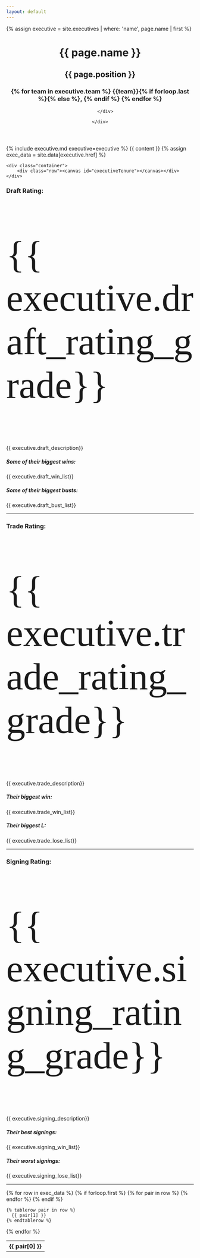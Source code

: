 ```yaml
---
layout: default
---
```


{% assign executive = site.executives | where: 'name', page.name | first %}

<head>
    <script src="https://cdn.jsdelivr.net/npm/chart.js"></script>
    <script src="https://d3js.org/d3.v5.min.js"></script>
    <script src="https://cdnjs.cloudflare.com/ajax/libs/luxon/3.4.4/luxon.min.js"></script>
    <script src="https://cdnjs.cloudflare.com/ajax/libs/chartjs-adapter-luxon/0.2.1/chartjs-adapter-luxon.min.js"></script>
  </head>

<header class="masthead">
    <div class="overlay"></div>
    <div class="container">
        <div class="row">
            <div class="page-heading">
                <h1>{{ page.name }}</h1>
                <h2>{{ page.position }}</h2>
                <h3 class="post-subtitle">
                    {% for team in executive.team  %}
                    {{team}}{% if forloop.last %}{% else %}, {% endif %}
                    {% endfor %}
                </h3>
            </div>
            
        </div>
        
    </div>
    
</header>

{% include executive.md executive=executive %}
            {{ content }}
{% assign exec_data = site.data[executive.href] %}

    <div class="container">
        <div class="row"><canvas id="executiveTenure"></canvas></div></div>

<!-- <script type="module" src="dimensions.js"></script> -->
<script>
  
  // Load the dataset
  d3.csv("https://raw.githubusercontent.com/mcoirad/the-grunfeld/master/_data/{{ executive.href }}.csv").then(makeChart);
  
  function makeChart(exec_data) {
    
    var dateLabels = exec_data.map(function (d) {
      return d.date.slice(0, 10);
    });
    var scoreData = exec_data.map(function (d) {
      return d.value;
    });
    var tooltipData = exec_data.map(function (d) {
      return d.Transaction + ': ' + d.single_value;
    });
    var pointRadii = exec_data.map(function(d) {
      return Math.sqrt(Math.abs(d.single_value) / 100);
    });
    var valueMin = Math.min(...exec_data.map(function(d) {
      return parseInt(d.single_value);
    }));
    var valueMax = Math.max(...exec_data.map(function(d) {
      return Math.abs(parseInt(d.single_value));
    }));
    var pointColors = exec_data.map(function(d) {
      var lightness = Math.max(( (Math.abs(d.single_value) / valueMax ) * -50) + 100, 55);
      var hue = 204;
      if (d.single_value < 0) {
        hue = 0;
      };
      return "hsla(" + hue + ", 100%, " + lightness + "%, 0.5)";
    });
    
    const config = {
      
    };
    

    const myChart = new Chart('executiveTenure', {
      data: {
        labels: dateLabels,
          datasets: [{
            label: 'My First Dataset',
            data: scoreData,
            fill: false,
            borderColor: 'rgb(75, 192, 192)',
            tension: 0.1,
            pointRadius:  pointRadii,
            pointHoverBackgroundColor: 'black',
            pointHoverRadius: pointRadii,
            pointBackgroundColor: pointColors
          }]
      },
      type: 'line',
      options: {
        scales: {
          x: {
            type: 'time',
            time: {
                unit: 'day',
                round: 'day',
                displayFormats: {
                    day: 'MMM yyyy',
                    month: 'MMM yyyy'
                }
            }
          },
          
        },
        responsive: true,
        plugins: {
          legend: {
            display: false,
          },
          title: {
            display: true,
            text: '{{ executive.name }}'
          },
          tooltip: {
            callbacks: {
                label: function(context) {
                    return tooltipData[ context.dataIndex];
                }
            },
            mode: 'nearest',
            intersect: false,
          }
        },
        hover: {
          mode: 'nearest',
          intersect: false
        },
      }
      
    });
    console.log("hello");
  }
  
</script>

<div class="container">
  <div class="row">
    <div class="col-md-3">
      <h3> Draft Rating:</h3>
      <p style="font-family: 'OldEnglish';font-size: calc(4rem + 4vw);"> {{ executive.draft_rating_grade}}</h3>
    </div>
    <div class="col-md-9">
      {{ executive.draft_description}}
      <h5>Some of their biggest wins:</h5>
      {{ executive.draft_win_list}}
      <h5>Some of their biggest busts:</h5>
      {{ executive.draft_bust_list}}
    </div>
  </div>
</div>
<hr>

<div class="container">
  <div class="row">
    <div class="col-md-3">
      <h3> Trade Rating:</h3>
      <p style="font-family: 'OldEnglish';font-size: calc(4rem + 4vw);"> {{ executive.trade_rating_grade}}</h3>
    </div>
    <div class="col-md-9">
      {{ executive.trade_description}}
      <h5>Their biggest win:</h5>
      {{ executive.trade_win_list}}
      <h5>Their biggest L:</h5>
      {{ executive.trade_lose_list}}
    </div>
  </div>
</div>
<hr>

<div class="container">
  <div class="row">
    <div class="col-md-3">
      <h3> Signing Rating:</h3>
      <p style="font-family: 'OldEnglish';font-size: calc(4rem + 4vw);"> {{ executive.signing_rating_grade}}</h3>
    </div>
    <div class="col-md-9">
      {{ executive.signing_description}}
      <h5>Their best signings:</h5>
      {{ executive.signing_win_list}}
      <h5>Their worst signings:</h5>
      {{ executive.signing_lose_list}}
    </div>
  </div>
</div>
<hr>
  

<div class="container">
<table class="table table-striped">
  {% for row in exec_data %}
    {% if forloop.first %}
    <tr>
      {% for pair in row %}
        <th>{{ pair[0] }}</th>
      {% endfor %}
    </tr>
    {% endif %}

    {% tablerow pair in row %}
      {{ pair[1] }}
    {% endtablerow %}
  {% endfor %}
</table>
</div>